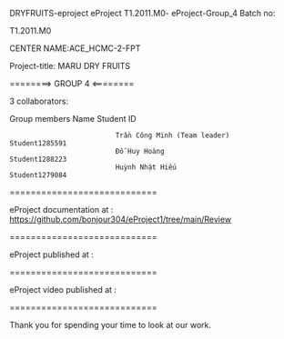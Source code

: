 DRYFRUITS-eproject
eProject T1.2011.M0- eProject-Group_4 Batch no:

T1.2011.M0

CENTER NAME:ACE_HCMC-2-FPT

Project-title: MARU DRY FRUITS

========> GROUP 4 <========

3 collaborators:

 Group members                Name	                         Student ID

                              Trần Công Minh (Team leader)      Student1285591
                              Đỗ Huy Hoàng                      Student1288223 
                              Huỳnh Nhật Hiếu                   Student1279084
============================

eProject documentation at : https://github.com/bonjour304/eProject1/tree/main/Review

============================

eProject published at : 

============================

eProject video published at : 

============================

Thank you for spending your time to look at our work.
